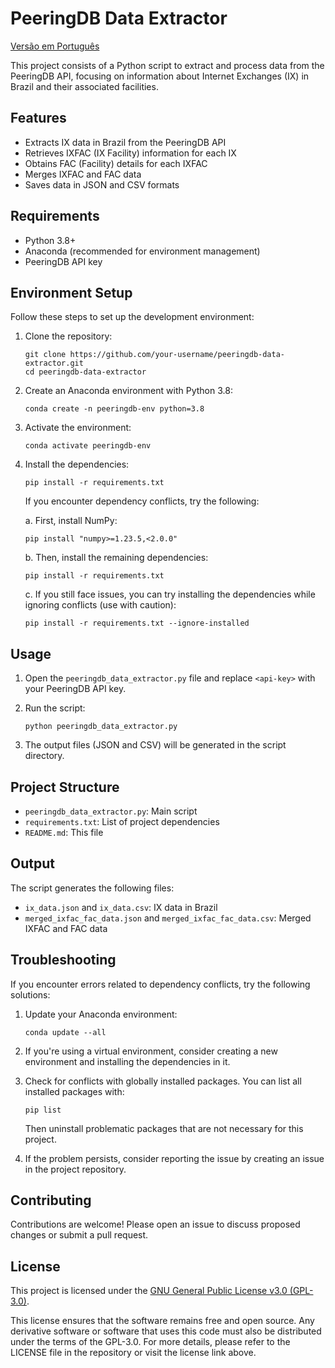 # PeeringDB Data Extractor

[Versão em Português](README_pt-br.md)

This project consists of a Python script to extract and process data from the PeeringDB API, focusing on information about Internet Exchanges (IX) in Brazil and their associated facilities.

## Features

- Extracts IX data in Brazil from the PeeringDB API
- Retrieves IXFAC (IX Facility) information for each IX
- Obtains FAC (Facility) details for each IXFAC
- Merges IXFAC and FAC data
- Saves data in JSON and CSV formats

## Requirements

- Python 3.8+
- Anaconda (recommended for environment management)
- PeeringDB API key

## Environment Setup

Follow these steps to set up the development environment:

1. Clone the repository:
   ```
   git clone https://github.com/your-username/peeringdb-data-extractor.git
   cd peeringdb-data-extractor
   ```

2. Create an Anaconda environment with Python 3.8:
   ```
   conda create -n peeringdb-env python=3.8
   ```

3. Activate the environment:
   ```
   conda activate peeringdb-env
   ```

4. Install the dependencies:
   ```
   pip install -r requirements.txt
   ```

   If you encounter dependency conflicts, try the following:
   
   a. First, install NumPy:
      ```
      pip install "numpy>=1.23.5,<2.0.0"
      ```
   
   b. Then, install the remaining dependencies:
      ```
      pip install -r requirements.txt
      ```

   c. If you still face issues, you can try installing the dependencies while ignoring conflicts (use with caution):
      ```
      pip install -r requirements.txt --ignore-installed
      ```

## Usage

1. Open the `peeringdb_data_extractor.py` file and replace `<api-key>` with your PeeringDB API key.

2. Run the script:
   ```
   python peeringdb_data_extractor.py
   ```

3. The output files (JSON and CSV) will be generated in the script directory.

## Project Structure

- `peeringdb_data_extractor.py`: Main script
- `requirements.txt`: List of project dependencies
- `README.md`: This file

## Output

The script generates the following files:

- `ix_data.json` and `ix_data.csv`: IX data in Brazil
- `merged_ixfac_fac_data.json` and `merged_ixfac_fac_data.csv`: Merged IXFAC and FAC data

## Troubleshooting

If you encounter errors related to dependency conflicts, try the following solutions:

1. Update your Anaconda environment:
   ```
   conda update --all
   ```

2. If you're using a virtual environment, consider creating a new environment and installing the dependencies in it.

3. Check for conflicts with globally installed packages. You can list all installed packages with:
   ```
   pip list
   ```
   
   Then uninstall problematic packages that are not necessary for this project.

4. If the problem persists, consider reporting the issue by creating an issue in the project repository.

## Contributing

Contributions are welcome! Please open an issue to discuss proposed changes or submit a pull request.

## License

This project is licensed under the [GNU General Public License v3.0 (GPL-3.0)](https://www.gnu.org/licenses/gpl-3.0.en.html).

This license ensures that the software remains free and open source. Any derivative software or software that uses this code must also be distributed under the terms of the GPL-3.0. For more details, please refer to the LICENSE file in the repository or visit the license link above.
